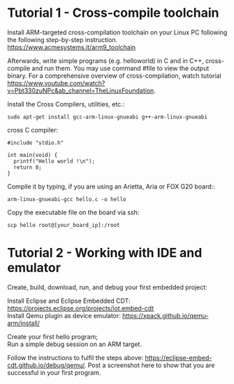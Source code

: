 # Tutorial 1 - Cross-compile toolchain

Install ARM-targeted cross-compilation toolchain on your Linux PC following the following step-by-step instruction.
https://www.acmesystems.it/arm9_toolchain

Afterwards, write simple programs (e.g. helloworld) in C and in C++, cross-compile and run them. You may use command #file to view the output binary. 
For a comprehensive overview of cross-compilation, watch tutorial  https://www.youtube.com/watch?v=Pbt330zuNPc&ab_channel=TheLinuxFoundation.

Install the Cross Compilers, utilities, etc.:
```
sudo apt-get install gcc-arm-linux-gnueabi g++-arm-linux-gnueabi
```
cross C compiler:
```
#include "stdio.h"
 
int main(void) {
  printf("Hello world !\n");
  return 0;
}
```
Compile it by typing, if you are using an Arietta, Aria or FOX G20 board::
```
arm-linux-gnueabi-gcc hello.c -o hello
```
Copy the executable file on the board via ssh:
```
scp hello root@[your_board_ip]:/root
```

# Tutorial 2 - Working with IDE and emulator

Create, build, download, run, and debug your first embedded project:

Install Eclipse and Eclipse Embedded CDT: https://projects.eclipse.org/projects/iot.embed-cdt	
Install Qemu plugin as device emulator: https://xpack.github.io/qemu-arm/install/
	
Create your first hello program;	
Run a simple debug session on an ARM target.

Follow the instructions to fulfil the steps above: https://eclipse-embed-cdt.github.io/debug/qemu/.
Post a screenshot here to show that you are successful in your first program.